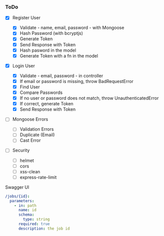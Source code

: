 ### ToDo

- [x] Register User

  - [x] Validate - name, email, password - with Mongoose
  - [x] Hash Password (with bcryptjs)
  - [x] Generate Token
  - [x] Send Response with Token
  - [x] Hash pasword in the model
  - [x] Generate Token with a fn in the model

- [x] Login User

  - [x] Validate - email, password - in controller
  - [x] If email or password is missing, throw BadRequestError
  - [x] Find User
  - [x] Compare Passwords
  - [x] If no user or password does not match, throw UnauthenticatedError
  - [x] If correct, generate Token
  - [x] Send Response with Token

- [ ] Mongoose Errors

  - [ ] Validation Errors
  - [ ] Duplicate (Email)
  - [ ] Cast Error

- [ ] Security
  - [ ] helmet
  - [ ] cors
  - [ ] xss-clean
  - [ ] express-rate-limit

Swagger UI

```yaml
/jobs/{id}:
  parameters:
    - in: path
      name: id
      schema:
        type: string
      required: true
      description: the job id
```

